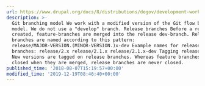 ```yaml
---
url: https://www.drupal.org/docs/8/distributions/degov/development-workflow
description: >-
  Git branching model We work with a modified version of the Git flow branching
  model. We do not use a "develop" branch. Release branches Before a release is
  created, feature-branches are merged into the release dev-branch. Release
  branches are named according to this pattern:
  release/MAJOR-VERSION.(MINOR-VERSION.)x-dev Example names for release
  branches: release/2.x release/2.1.x release/2.1.x-dev Tagging release branches
  New versions are tagged on release branches. Whereas feature branches are
  closed when they are merged, release branches are never closed.
published_time: '2018-08-07T15:19:57+00:00'
modified_time: '2019-12-19T08:46:40+00:00'
---
```

